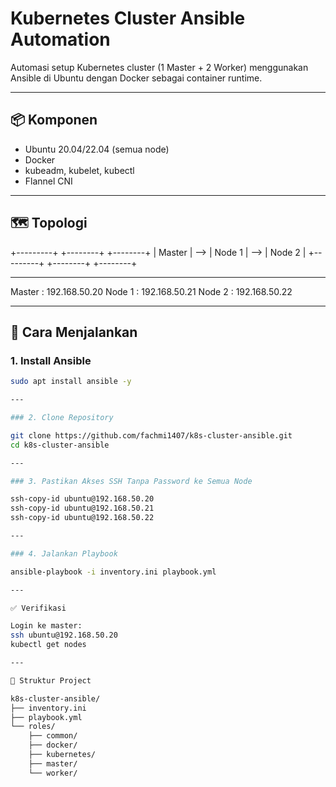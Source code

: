 # Kubernetes Cluster Ansible Automation

Automasi setup Kubernetes cluster (1 Master + 2 Worker) menggunakan Ansible di Ubuntu dengan Docker sebagai container runtime.

---

## 📦 Komponen

- Ubuntu 20.04/22.04 (semua node)
- Docker
- kubeadm, kubelet, kubectl
- Flannel CNI

---

## 🗺️ Topologi

+---------+ +--------+ +--------+
| Master | --> | Node 1 | --> | Node 2 |
+---------+ +--------+ +--------+

---

Master : 192.168.50.20
Node 1 : 192.168.50.21
Node 2 : 192.168.50.22


---

## 🚀 Cara Menjalankan

### 1. Install Ansible

```bash
sudo apt install ansible -y

---

### 2. Clone Repository

git clone https://github.com/fachmi1407/k8s-cluster-ansible.git
cd k8s-cluster-ansible

---

### 3. Pastikan Akses SSH Tanpa Password ke Semua Node

ssh-copy-id ubuntu@192.168.50.20
ssh-copy-id ubuntu@192.168.50.21
ssh-copy-id ubuntu@192.168.50.22

---

### 4. Jalankan Playbook

ansible-playbook -i inventory.ini playbook.yml

---

✅ Verifikasi

Login ke master:
ssh ubuntu@192.168.50.20
kubectl get nodes

---

🧰 Struktur Project

k8s-cluster-ansible/
├── inventory.ini
├── playbook.yml
└── roles/
    ├── common/
    ├── docker/
    ├── kubernetes/
    ├── master/
    └── worker/

